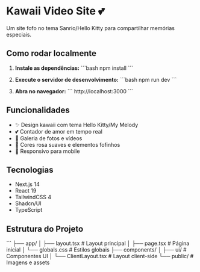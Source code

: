 # Kawaii Video Site 💕

Um site fofo no tema Sanrio/Hello Kitty para compartilhar memórias especiais.

## Como rodar localmente

1. **Instale as dependências:**
   \`\`\`bash
   npm install
   \`\`\`

2. **Execute o servidor de desenvolvimento:**
   \`\`\`bash
   npm run dev
   \`\`\`

3. **Abra no navegador:**
   \`\`\`
   http://localhost:3000
   \`\`\`

## Funcionalidades

- ✨ Design kawaii com tema Hello Kitty/My Melody
- 💕 Contador de amor em tempo real
- 📸 Galeria de fotos e vídeos
- 🎨 Cores rosa suaves e elementos fofinhos
- 📱 Responsivo para mobile

## Tecnologias

- Next.js 14
- React 19
- TailwindCSS 4
- Shadcn/UI
- TypeScript

## Estrutura do Projeto

\`\`\`
├── app/
│   ├── layout.tsx          # Layout principal
│   ├── page.tsx           # Página inicial
│   └── globals.css        # Estilos globais
├── components/
│   ├── ui/               # Componentes UI
│   └── ClientLayout.tsx  # Layout client-side
└── public/              # Imagens e assets
